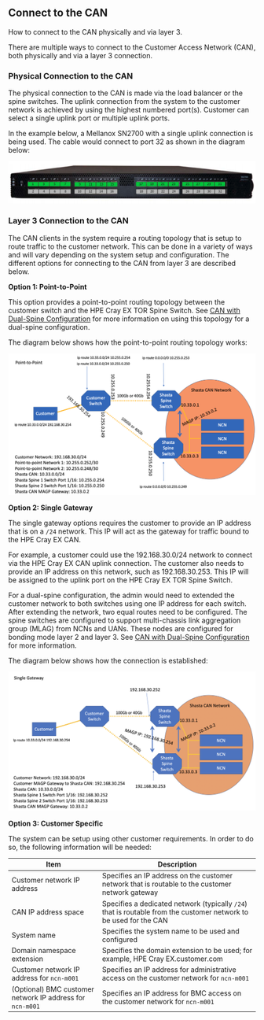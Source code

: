 ## Connect to the CAN

How to connect to the CAN physically and via layer 3.

There are multiple ways to connect to the Customer Access Network \(CAN\), both physically and via a layer 3 connection.

### Physical Connection to the CAN

The physical connection to the CAN is made via the load balancer or the spine switches. The uplink connection from the system to the customer network is achieved by using the highest numbered port\(s\). Customer can select a single uplink port or multiple uplink ports.

In the example below, a Mellanox SN2700 with a single uplink connection is being used. The cable would connect to port 32 as shown in the diagram below:

![Mellanox SN2700](../../img/operations/Mellanox_SN2700.png)

### Layer 3 Connection to the CAN

The CAN clients in the system require a routing topology that is setup to route traffic to the customer network. This can be done in a variety of ways and will vary depending on the system setup and configuration. The different options for connecting to the CAN from layer 3 are described below.

**Option 1: Point-to-Point**

This option provides a point-to-point routing topology between the customer switch and the HPE Cray EX TOR Spine Switch. See [CAN with Dual-Spine Configuration](CAN_with_Dual-Spine_Configuration.md) for more information on using this topology for a dual-spine configuration.

The diagram below shows how the point-to-point routing topology works:

![CAN Point-to-Point](../../img/operations/CAN_Point_to_Point.png)

**Option 2: Single Gateway**

The single gateway options requires the customer to provide an IP address that is on a `/24` network. This IP will act as the gateway for traffic bound to the HPE Cray EX CAN.

For example, a customer could use the 192.168.30.0/24 network to connect via the HPE Cray EX CAN uplink connection. The customer also needs to provide an IP address on this network, such as 192.168.30.253. This IP will be assigned to the uplink port on the HPE Cray EX TOR Spine Switch.

For a dual-spine configuration, the admin would need to extended the customer network to both switches using one IP address for each switch. After extending the network, two equal routes need to be configured. The spine switches are configured to support multi-chassis link aggregation group \(MLAG\) from NCNs and UANs. These nodes are configured for bonding mode layer 2 and layer 3. See [CAN with Dual-Spine Configuration](CAN_with_Dual-Spine_Configuration.md) for more information.

The diagram below shows how the connection is established:

![CAN Single Gateway](../../img/operations/CAN_Single_Gateway.png)

**Option 3: Customer Specific**

The system can be setup using other customer requirements. In order to do so, the following information will be needed:

|Item|Description|
|----|-----------|
|Customer network IP address|Specifies an IP address on the customer network that is routable to the customer network gateway|
|CAN IP address space|Specifies a dedicated network \(typically `/24`\) that is routable from the customer network to be used for the CAN|
|System name|Specifies the system name to be used and configured|
|Domain namespace extension|Specifies the domain extension to be used; for example, HPE Cray EX.customer.com|
|Customer network IP address for `ncn-m001`|Specifies an IP address for administrative access on the customer network for `ncn-m001`|
|\(Optional\) BMC customer network IP address for `ncn-m001`|Specifies an IP address for BMC access on the customer network for `ncn-m001`|



